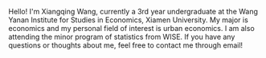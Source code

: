 Hello! I'm Xiangqing Wang, currently a 3rd year undergraduate at the Wang Yanan Institute for Studies in Economics, Xiamen University. My major is economics and my personal field of interest is urban economics. I am also attending the minor program of statistics from WISE. If you have any questions or thoughts about me, feel free to contact me through email!
